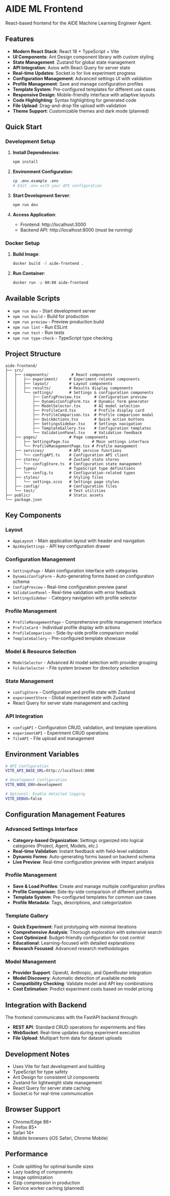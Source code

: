 # AIDE ML Frontend

React-based frontend for the AIDE Machine Learning Engineer Agent.

## Features

- **Modern React Stack**: React 18 + TypeScript + Vite
- **UI Components**: Ant Design component library with custom styling
- **State Management**: Zustand for global state management
- **API Integration**: Axios with React Query for server state
- **Real-time Updates**: Socket.io for live experiment progress
- **Configuration Management**: Advanced settings UI with validation
- **Profile Management**: Save and manage configuration profiles
- **Template System**: Pre-configured templates for different use cases
- **Responsive Design**: Mobile-friendly interface with adaptive layouts
- **Code Highlighting**: Syntax highlighting for generated code
- **File Upload**: Drag-and-drop file upload with validation
- **Theme Support**: Customizable themes and dark mode (planned)

## Quick Start

### Development Setup

1. **Install Dependencies**:
   ```bash
   npm install
   ```

2. **Environment Configuration**:
   ```bash
   cp .env.example .env
   # Edit .env with your API configuration
   ```

3. **Start Development Server**:
   ```bash
   npm run dev
   ```

4. **Access Application**:
   - Frontend: http://localhost:3000
   - Backend API: http://localhost:8000 (must be running)

### Docker Setup

1. **Build Image**:
   ```bash
   docker build -t aide-frontend .
   ```

2. **Run Container**:
   ```bash
   docker run -p 80:80 aide-frontend
   ```

## Available Scripts

- `npm run dev` - Start development server
- `npm run build` - Build for production
- `npm run preview` - Preview production build
- `npm run lint` - Run ESLint
- `npm run test` - Run tests
- `npm run type-check` - TypeScript type checking

## Project Structure

```
aide-frontend/
├── src/
│   ├── components/          # React components
│   │   ├── experiment/     # Experiment-related components
│   │   ├── layout/         # Layout components
│   │   ├── results/        # Results display components
│   │   └── settings/       # Settings & configuration components
│   │       ├── ConfigPreview.tsx      # Configuration preview
│   │       ├── DynamicConfigForm.tsx  # Dynamic form generator
│   │       ├── ModelSelector.tsx      # AI model selection
│   │       ├── ProfileCard.tsx        # Profile display card
│   │       ├── ProfileComparison.tsx  # Profile comparison modal
│   │       ├── QuickActions.tsx       # Quick action buttons
│   │       ├── SettingsSidebar.tsx    # Settings navigation
│   │       ├── TemplateGallery.tsx    # Configuration templates
│   │       └── ValidationPanel.tsx    # Validation feedback
│   ├── pages/              # Page components
│   │   ├── SettingsPage.tsx          # Main settings interface
│   │   └── ProfileManagementPage.tsx # Profile management
│   ├── services/           # API service functions
│   │   └── configAPI.ts    # Configuration API client
│   ├── stores/             # Zustand state stores
│   │   └── configStore.ts  # Configuration state management
│   ├── types/              # TypeScript type definitions
│   │   └── config.ts       # Configuration-related types
│   ├── styles/             # Styling files
│   │   └── settings.scss   # Settings page styles
│   ├── config/             # Configuration files
│   └── test/               # Test utilities
├── public/                 # Static assets
└── package.json
```

## Key Components

### Layout
- `AppLayout` - Main application layout with header and navigation
- `ApiKeySettings` - API key configuration drawer

### Configuration Management
- `SettingsPage` - Main configuration interface with categories
- `DynamicConfigForm` - Auto-generating forms based on configuration schema
- `ConfigPreview` - Real-time configuration preview panel
- `ValidationPanel` - Real-time validation with error feedback
- `SettingsSidebar` - Category navigation with profile selector

### Profile Management
- `ProfileManagementPage` - Comprehensive profile management interface
- `ProfileCard` - Individual profile display with actions
- `ProfileComparison` - Side-by-side profile comparison modal
- `TemplateGallery` - Pre-configured template showcase

### Model & Resource Selection
- `ModelSelector` - Advanced AI model selection with provider grouping
- `FolderSelector` - File system browser for directory selection

### State Management
- `configStore` - Configuration and profile state with Zustand
- `experimentStore` - Global experiment state with Zustand
- React Query for server state management and caching

### API Integration
- `configAPI` - Configuration CRUD, validation, and template operations
- `experimentAPI` - Experiment CRUD operations
- `fileAPI` - File upload and management

## Environment Variables

```bash
# API Configuration
VITE_API_BASE_URL=http://localhost:8000

# Development Configuration  
VITE_NODE_ENV=development

# Optional: Enable detailed logging
VITE_DEBUG=false
```

## Configuration Management Features

### Advanced Settings Interface
- **Category-based Organization**: Settings organized into logical categories (Project, Agent, Models, etc.)
- **Real-time Validation**: Instant feedback with field-level validation
- **Dynamic Forms**: Auto-generating forms based on backend schema
- **Live Preview**: Real-time configuration preview with impact analysis

### Profile Management
- **Save & Load Profiles**: Create and manage multiple configuration profiles
- **Profile Comparison**: Side-by-side comparison of different profiles
- **Template System**: Pre-configured templates for common use cases
- **Profile Metadata**: Tags, descriptions, and categorization

### Template Gallery
- **Quick Experiment**: Fast prototyping with minimal iterations
- **Comprehensive Analysis**: Thorough exploration with extensive search
- **Cost Optimized**: Budget-friendly configuration for cost control
- **Educational**: Learning-focused with detailed explanations
- **Research Focused**: Advanced research methodologies

### Model Management
- **Provider Support**: OpenAI, Anthropic, and OpenRouter integration
- **Model Discovery**: Automatic detection of available models
- **Compatibility Checking**: Validate model and API key combinations
- **Cost Estimation**: Predict experiment costs based on model pricing

## Integration with Backend

The frontend communicates with the FastAPI backend through:

- **REST API**: Standard CRUD operations for experiments and files
- **WebSocket**: Real-time updates during experiment execution
- **File Upload**: Multipart form data for dataset uploads

## Development Notes

- Uses Vite for fast development and building
- TypeScript for type safety
- Ant Design for consistent UI components
- Zustand for lightweight state management
- React Query for server state caching
- Socket.io for real-time communication

## Browser Support

- Chrome/Edge 88+
- Firefox 85+
- Safari 14+
- Mobile browsers (iOS Safari, Chrome Mobile)

## Performance

- Code splitting for optimal bundle sizes
- Lazy loading of components
- Image optimization
- Gzip compression in production
- Service worker caching (planned)
